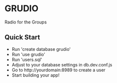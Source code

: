 GRUDIO
========================
Radio for the Groups

## Quick Start

  * Run 'create database grudio'
  * Run 'use grudio'
  * Run 'users.sql'
  * Adjust to your database settings in db.dev.conf.js
  * Go to http://yourdomain:8989 to create a user
  * Start building your app!
